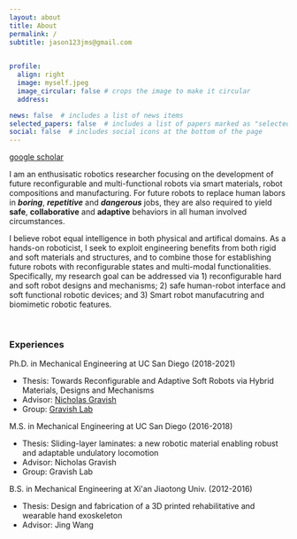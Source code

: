 ```yaml
---
layout: about
title: About
permalink: /
subtitle: jason123jms@gmail.com
          

profile:
  align: right
  image: myself.jpeg
  image_circular: false # crops the image to make it circular
  address: 

news: false  # includes a list of news items
selected_papers: false  # includes a list of papers marked as "selected={true}"
social: false  # includes social icons at the bottom of the page
---
```


[google scholar](https://scholar.google.com/citations?user=HN7FTlYAAAAJ&hl=en)

I am an enthusisatic robotics researcher focusing on the development of future reconfigurable and multi-functional robots via smart materials, robot compositions and manufacturing. For future robots to replace human labors in **_boring_**, **_repetitive_** and **_dangerous_** jobs, they are also required to yield **safe**, **collaborative** and **adaptive** behaviors in all human involved circumstances. 

I believe robot equal intelligence in both physical and artifical domains. As a hands-on roboticist, I seek to exploit engineering benefits from both rigid and soft materials and structures, and to combine those for establishing future robots with reconfigurable states and multi-modal functionalities. Specifically, my research goal can be addressed via 1) reconfigurable hard and soft robot designs and mechanisms; 2) safe human-robot interface and soft functional robotic devices; and 3) Smart robot manufacutring and biomimetic robotic features. 

<br/>

### Experiences

Ph.D. in Mechanical Engineering at UC San Diego (2018-2021)
- Thesis: Towards Reconfigurable and Adaptive Soft Robots via Hybrid Materials, Designs and Mechanisms
- Advisor: [Nicholas Gravish](http://web.eng.ucsd.edu/~ngravish/)
- Group: [Gravish Lab](http://gravishlab.ucsd.edu/)

M.S. in Mechanical Engineering at UC San Diego (2016-2018)
- Thesis: Sliding-layer laminates: a new robotic material enabling robust and adaptable undulatory locomotion
- Advisor: Nicholas Gravish
- Group: Gravish Lab

B.S. in Mechanical Engineering at Xi'an Jiaotong Univ. (2012-2016)
- Thesis: Design and fabrication of a 3D printed rehabilitative and wearable hand exoskeleton 
- Advisor: Jing Wang
